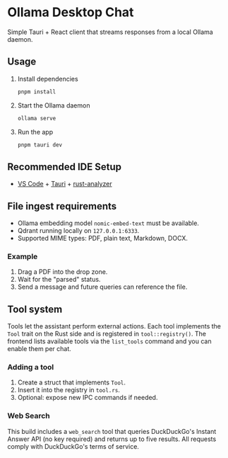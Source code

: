 # Ollama Desktop Chat

Simple Tauri + React client that streams responses from a local Ollama daemon.

## Usage

1. Install dependencies

   ```bash
   pnpm install
   ```

2. Start the Ollama daemon

   ```bash
   ollama serve
   ```

3. Run the app

   ```bash
   pnpm tauri dev
   ```

## Recommended IDE Setup

- [VS Code](https://code.visualstudio.com/) + [Tauri](https://marketplace.visualstudio.com/items?itemName=tauri-apps.tauri-vscode) + [rust-analyzer](https://marketplace.visualstudio.com/items?itemName=rust-lang.rust-analyzer)

## File ingest requirements

- Ollama embedding model `nomic-embed-text` must be available.
- Qdrant running locally on `127.0.0.1:6333`.
- Supported MIME types: PDF, plain text, Markdown, DOCX.

### Example

1. Drag a PDF into the drop zone.
2. Wait for the "parsed" status.
3. Send a message and future queries can reference the file.

## Tool system

Tools let the assistant perform external actions. Each tool implements the `Tool` trait on the Rust side and is registered in `tool::registry()`. The frontend lists available tools via the `list_tools` command and you can enable them per chat.

### Adding a tool

1. Create a struct that implements `Tool`.
2. Insert it into the registry in `tool.rs`.
3. Optional: expose new IPC commands if needed.

### Web Search

This build includes a `web_search` tool that queries DuckDuckGo's Instant Answer API (no key required) and returns up to five results. All requests comply with DuckDuckGo's terms of service.
